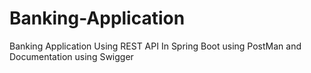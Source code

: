 # Banking-Application
Banking Application Using REST API In Spring Boot using PostMan and Documentation using Swigger

